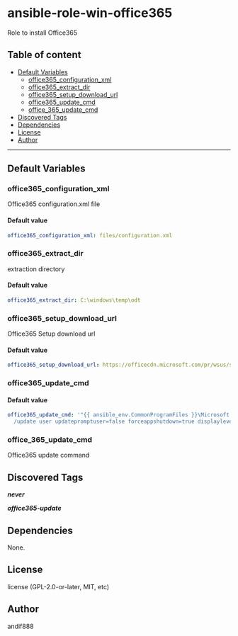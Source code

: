 # ansible-role-win-office365

Role to install Office365

## Table of content

- [Default Variables](#default-variables)
  - [office365_configuration_xml](#office365_configuration_xml)
  - [office365_extract_dir](#office365_extract_dir)
  - [office365_setup_download_url](#office365_setup_download_url)
  - [office365_update_cmd](#office365_update_cmd)
  - [office_365_update_cmd](#office_365_update_cmd)
- [Discovered Tags](#discovered-tags)
- [Dependencies](#dependencies)
- [License](#license)
- [Author](#author)

---

## Default Variables

### office365_configuration_xml

Office365 configuration.xml file

#### Default value

```YAML
office365_configuration_xml: files/configuration.xml
```

### office365_extract_dir

extraction directory

#### Default value

```YAML
office365_extract_dir: C:\windows\temp\odt
```

### office365_setup_download_url

Office365 Setup download url

#### Default value

```YAML
office365_setup_download_url: https://officecdn.microsoft.com/pr/wsus/setup.exe
```

### office365_update_cmd

#### Default value

```YAML
office365_update_cmd: '"{{ ansible_env.CommonProgramFiles }}\Microsoft Shared\ClickToRun\OfficeC2RClient.exe"
  /update user updatepromptuser=false forceappshutdown=true displaylevel=false'
```

### office_365_update_cmd

Office365 update command

## Discovered Tags

**_never_**

**_office365-update_**


## Dependencies

None.

## License

license (GPL-2.0-or-later, MIT, etc)

## Author

andif888

